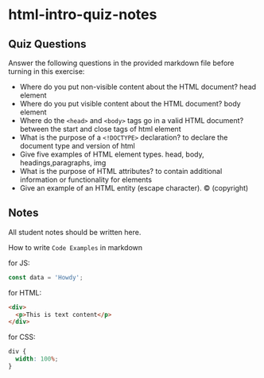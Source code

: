 # html-intro-quiz-notes

## Quiz Questions

Answer the following questions in the provided markdown file before turning in this exercise:

- Where do you put non-visible content about the HTML document?
  head element
- Where do you put visible content about the HTML document?
  body element
- Where do the `<head>` and `<body>` tags go in a valid HTML document?
  between the start and close tags of html element
- What is the purpose of a `<!DOCTYPE>` declaration?
  to declare the document type and version of html
- Give five examples of HTML element types.
  head, body, headings,paragraphs, img
- What is the purpose of HTML attributes?
  to contain additional information or functionality for elements
- Give an example of an HTML entity (escape character).
  &copy; (copyright)

## Notes

All student notes should be written here.

How to write `Code Examples` in markdown

for JS:

```js
const data = 'Howdy';
```

for HTML:

```html
<div>
  <p>This is text content</p>
</div>
```

for CSS:

```css
div {
  width: 100%;
}
```
